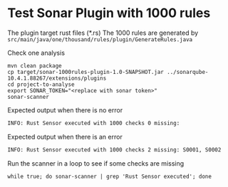 # Test Sonar Plugin with 1000 rules

The plugin target rust files (*.rs)
The 1000 rules are generated by `src/main/java/one/thousand/rules/plugin/GenerateRules.java`

Check one analysis
```shell
mvn clean package
cp target/sonar-1000rules-plugin-1.0-SNAPSHOT.jar ../sonarqube-10.4.1.88267/extensions/plugins
cd project-to-analyse
export SONAR_TOKEN="<replace with sonar token>"
sonar-scanner
```

Expected output when there is no error
```txt
INFO: Rust Sensor executed with 1000 checks 0 missing: 
```
Expected output when there is an error
```txt
INFO: Rust Sensor executed with 1000 checks 2 missing: S0001, S0002 
```

Run the scanner in a loop to see if some checks are missing
```shell
while true; do sonar-scanner | grep 'Rust Sensor executed'; done
```
